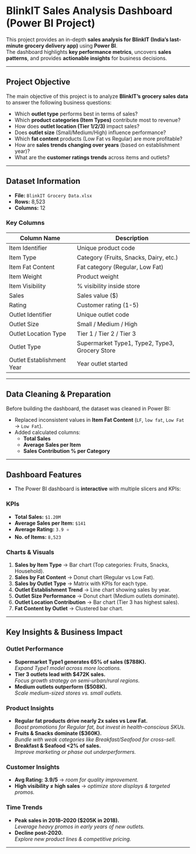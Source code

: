 
# BlinkIT Sales Analysis Dashboard (Power BI Project)

This project provides an in-depth **sales analysis for BlinkIT (India’s last-minute grocery delivery app)** using **Power BI**.  
The dashboard highlights **key performance metrics**, uncovers **sales patterns**, and provides **actionable insights** for business decisions.

---

## Project Objective
The main objective of this project is to analyze **BlinkIT’s grocery sales data** to answer the following business questions:
- Which **outlet type** performs best in terms of sales?
- Which **product categories (Item Types)** contribute most to revenue?
- How does **outlet location (Tier 1/2/3)** impact sales?
- Does **outlet size** (Small/Medium/High) influence performance?
- Which **fat content** products (Low Fat vs Regular) are more profitable?
- How are **sales trends changing over years** (based on establishment year)?
- What are the **customer ratings trends** across items and outlets?

---

## Dataset Information
- **File:** `BlinkIT Grocery Data.xlsx` 
- **Rows:** 8,523  
- **Columns:** 12  

###  Key Columns
| Column Name                 | Description |
|------------------------------|-------------|
| Item Identifier              | Unique product code |
| Item Type                    | Category (Fruits, Snacks, Dairy, etc.) |
| Item Fat Content             | Fat category (Regular, Low Fat) |
| Item Weight                  | Product weight |
| Item Visibility              | % visibility inside store |
| Sales                        | Sales value ($) |
| Rating                       | Customer rating (1-5) |
| Outlet Identifier            | Unique outlet code |
| Outlet Size                  | Small / Medium / High |
| Outlet Location Type         | Tier 1 / Tier 2 / Tier 3 |
| Outlet Type                  | Supermarket Type1, Type2, Type3, Grocery Store |
| Outlet Establishment Year    | Year outlet started |

---

## Data Cleaning & Preparation
Before building the dashboard, the dataset was cleaned in Power BI:
- Replaced inconsistent values in **Item Fat Content** (`LF`, `low fat`, `Low Fat` → `Low Fat`).   
- Added calculated columns:
  - **Total Sales**
  - **Average Sales per Item**
  - **Sales Contribution % per Category**
---

## Dashboard Features
- The Power BI dashboard is **interactive** with multiple slicers and KPIs:

### KPIs
- **Total Sales:** `$1.20M`
- **Average Sales per Item:** `$141`
- **Average Rating:** `3.9 ⭐`
- **No. of Items:** `8,523`

### Charts & Visuals
1. **Sales by Item Type** → Bar chart (Top categories: Fruits, Snacks, Household).  
2. **Sales by Fat Content** → Donut chart (Regular vs Low Fat).  
3. **Sales by Outlet Type** → Matrix with KPIs for each type.  
4. **Outlet Establishment Trend** → Line chart showing sales by year.  
5. **Outlet Size Performance** → Donut chart (Medium outlets dominate).  
6. **Outlet Location Contribution** → Bar chart (Tier 3 has highest sales).  
7. **Fat Content by Outlet** → Clustered bar chart.  

---

## Key Insights & Business Impact

###  Outlet Performance
- **Supermarket Type1 generates 65% of sales ($788K).**  
   *Expand Type1 model across more locations.*  
- **Tier 3 outlets lead with $472K sales.**  
   *Focus growth strategy on semi-urban/rural regions.*  
- **Medium outlets outperform ($508K).**  
   *Scale medium-sized stores vs. small outlets.*  

### Product Insights
- **Regular fat products drive nearly 2x sales vs Low Fat.**  
   *Boost promotions for Regular fat, but invest in health-conscious SKUs.*  
- **Fruits & Snacks dominate ($360K).**  
   *Bundle with weak categories like Breakfast/Seafood for cross-sell.*  
- **Breakfast & Seafood <2% of sales.**  
   *Improve marketing or phase out underperformers.*  

### Customer Insights
- **Avg Rating: 3.9/5** → *room for quality improvement.*  
- **High visibility ≠ high sales** → *optimize store displays & targeted promos.*  

### Time Trends
- **Peak sales in 2018–2020 ($205K in 2018).**  
   *Leverage heavy promos in early years of new outlets.*  
- **Decline post-2020.**  
   *Explore new product lines & competitive pricing.*  

---
